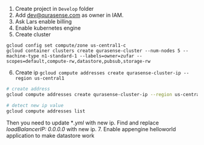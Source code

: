 1. Create project in `Develop` folder
2. Add dev@qurasense.com as owner in IAM.
3. Ask Lars enable billing
4. Enable kubernetes engine
5. Create cluster
```
gcloud config set compute/zone us-central1-c
gcloud container clusters create qurasense-cluster --num-nodes 5 --machine-type n1-standard-1 --labels=owner=zufar --scopes=default,compute-rw,datastore,pubsub,storage-rw
```
6. Create ip `gcloud compute addresses create qurasense-cluster-ip --region us-central1`
```bash
# create address
gcloud compute addresses create qurasense-cluster-ip --region us-central1

# detect new ip value
gcloud compute addresses list
```
Then you need to update **.yml* with new ip. Find and replace *loadBalancerIP: 0.0.0.0* with new ip.
7. Enable appengine helloworld application to make datastore work